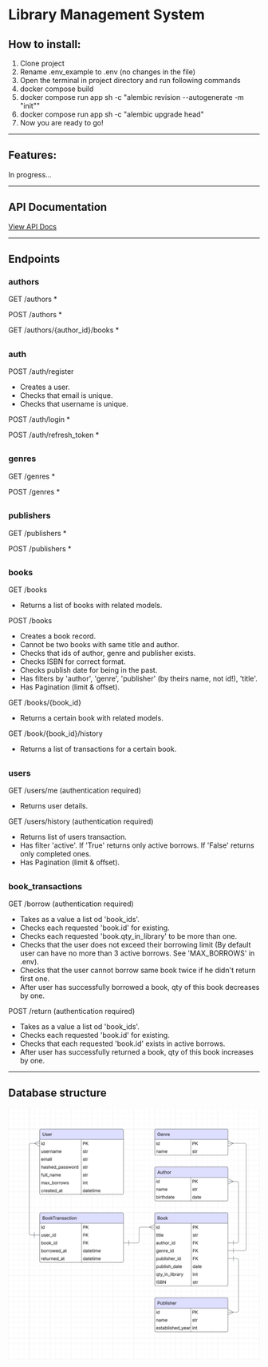 # Library Management System

## How to install:
1) Clone project
2) Rename .env_example to .env (no changes in the file)
3) Open the terminal in project directory and run following commands
4) docker compose build
5) docker compose run app sh -c "alembic revision --autogenerate -m "init""
6) docker compose run app sh -c "alembic upgrade head" 
7) Now you are ready to go!

***

## Features:
In progress...

***

## API Documentation
[View API Docs](https://nero1933.github.io/library-management-system/)

***

## Endpoints
### authors
GET /authors
*

POST /authors
*

GET /authors/{author_id}/books
*

##

### auth
POST /auth/register
* Creates a user.
* Checks that email is unique.
* Checks that username is unique.

POST /auth/login
*

POST /auth/refresh_token
*

##

### genres
GET /genres
*

POST /genres
*

##

### publishers
GET /publishers
*

POST /publishers
*

##

### books
GET /books
* Returns a list of books with related models.

POST /books
* Creates a book record.
* Cannot be two books with same title and author.
* Checks that ids of author, genre and publisher exists.
* Checks ISBN for correct format.
* Checks publish date for being in the past.
* Has filters by 'author', 'genre', 'publisher' (by theirs name, not id!), 'title'.
* Has Pagination (limit & offset).

GET /books/{book_id}
* Returns a certain book with related models.

GET /book/{book_id}/history
* Returns a list of transactions for a certain book.

##

### users
GET /users/me (authentication required)
* Returns user details.

GET /users/history (authentication required)
* Returns list of users transaction.
* Has filter 'active'. If 'True' returns only active borrows. If 'False' returns only completed ones.
* Has Pagination (limit & offset).

##

### book_transactions
GET /borrow (authentication required)
* Takes as a value a list od 'book_ids'.
* Checks each requested 'book.id' for existing.
* Checks each requested 'book.qty_in_library' to be more than one.
* Checks that the user does not exceed their borrowing limit (By default user can have no more than 3 active borrows. See 'MAX_BORROWS' in .env).
* Checks that the user cannot borrow same book twice if he didn't return first one.
* After user has successfully borrowed a book, qty of this book decreases by one. 

POST /return (authentication required)
* Takes as a value a list od 'book_ids'.
* Checks each requested 'book.id' for existing.
* Checks that each requested 'book.id' exists in active borrows.
* After user has successfully returned a book, qty of this book increases by one. 

***

## Database structure
![db structure](db_structure.png)
